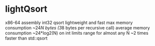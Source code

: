 # lightQsort

x86-64 assembly int32 qsort
lightweight and fast
max memory consumption ~24*N bytes (3*8 bytes per recursive call)
average memory consumption ~24*log2(N)
on int limits range
for almost any N ~2 times faster than std::qsort
